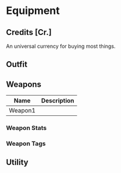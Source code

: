 # Equipment

## Credits [Cr.]

An universal currency for buying most things.

## Outfit

## Weapons

| Name    | Description |
|---------|-------------|
| Weapon1 |             |

### Weapon Stats

### Weapon Tags

## Utility
